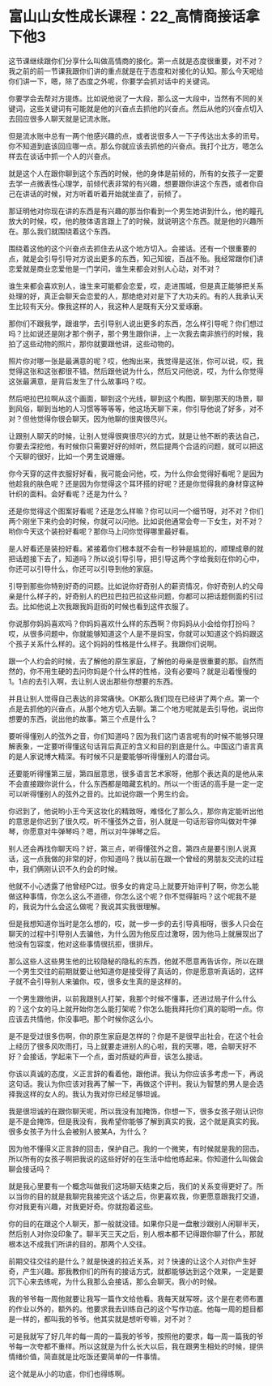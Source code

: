 # 富山山女性成长课程：22_高情商接话拿下他3

这节课继续跟你们分享什么叫做高情商的接化。第一点就是态度很重要，对不对？我之前的前一节课我跟你们讲的重点就是在于态度和对接化的认知。那么今天呢给你们讲一下，嗯，除了态度之外呢，你要学会抓对话中的关键词。

你要学会去帮对方提炼。比如说他说了一大段，那么这一大段中，当然有不同的关键词，这些关键词有可能就是他的兴奋点去抓他的兴奋点。然后从他的兴奋点切入去回应很多人聊天就是记流水账。

但是流水账中总有一两个他感兴趣的点，或者说很多人一下子传达出太多的讯号。你不知道到底该回应哪一点。那么你就应该去抓他的兴奋点。我打个比方，嗯怎么样去在谈话中抓一个人的兴奋点。

就是这个人在跟你聊到这个东西的时候，他的身体是前倾的，所有的女孩子一定要去学一点微表性心理学，前倾代表非常的有兴趣，想要跟你讲这个东西，或者你自己在讲话的时候，对方听着听着开始就坐直了，前倾了。

那证明他对你现在讲的东西是有兴趣的那当你看到一个男生她讲到什么，他的瞳孔放大的时候，哎，他的肢体语言跟上了的时候，就说明这个东西。就是他的兴趣所在。那么我们就围绕着这个东西。

围绕着这他的这个兴奋点去抓住去从这个地方切入。会接话。还有一个很重要的点，就是会引导引导对方说出更多的东西，知己知彼，百战不殆。我经常跟你们讲恋爱就是商业恋爱他是一门学问，谁生来都会对别人心动，对不对？

谁生来都会喜欢别人，谁生来可能都会恋爱，哎，走进围城，但是真正能够把关系处理的好，真正会聊天会恋爱的人，那绝绝对对是下了大功夫的。有的人我承认天生比较有天分。像我这样的人，我这种人是既有天分又爱琢磨。

那你们不跟我学，跟谁学，去引导别人说出更多的东西，怎么样引导呢？你们想过吗？比如说还是刚才那个例子，那个男生跟你讲，上一次我去南非旅行的时候，我拍了这些动物的照片，那你就要跟他讲，这些动物的。

照片你对哪一张是最满意的呢？哎，他掏出来，我觉得是这张，你可以说，哎，我觉得这张和这张都很不错。然后跟他说为什么，然后又问他说，哎，为什么你觉得这张最满意，是背后发生了什么故事吗？哎。

然后吧拉巴拉啊从这个画面，聊到这个光线，聊到这个构图，聊到那天的场景，聊到风俗，聊到当地的人习惯等等等等，他这场天聊下来，你引导他说了好多，对不对？但他觉得你很会聊天。因为他聊的很爽很尽兴。

让跟别人聊天的时候，让别人觉得很爽很尽兴的方式，就是让他不断的表达自己，你要去深挖他，有时候你只需要好好的倾听，然后提两个合适的问题，就可以把这个天聊的很好，比如一个男生说姗姗。

你今天穿的这件衣服好好看，我可能会问他，哎，为什么你会觉得好看呢？是因为他趁我的肤色呢？还是因为你觉得这个耳环搭的好呢？还是你觉得我的身材穿这种针织的面料。会好看呢？还是为什么？

还是你觉得这个图案好看呢？还是怎么样嘛？你可以问一个细节呀，对不对？你们两个刚坐下来约会的时候，你就可以问他。比如说他通常会夸一下女生，对不对？哟你今天这个装扮好看呢？那你马上问你觉得哪里最好看。

是人好看还是装扮好看。紧接着你们根本就不会有一秒钟是尴尬的，顺理成章的就把话题接下去了，知道吗？所以说引导引导，把引导这两个字给我刻在你的心中，你还可以引导什么，你还可以引导到他的家庭。

引导到那些你特别好奇的问题。比如说你好奇别人的薪资情况，你好奇别人的父母亲是什么样子的，好奇别人的巴拉巴拉巴拉这些问题，你都可以把话题侧面的引过去。比如他说上次我跟我妈逛街的时候也看到这件衣服了。

你说那你妈妈喜欢吗？你妈妈喜欢什么样的东西啊？你妈妈从小会给你打扮吗？哎，从很多问题中，你就能够知道这个人是不是妈宝，你就可以知道这个妈妈跟这个孩子关系什么样的。这个妈妈的性格是什么样子。我跟你们说啊。

跟一个人约会的时候，去了解他的原生家庭，了解他的母亲是很重要的那。自然而然的，你不用生硬的去问你妈是个什么样的性格，没有必要吗？就是沿着慢慢的1。1点的去引入啊，去让别人说出那些你想要的东西。

并且让别人觉得自己表达的非常痛快。OK那么我们现在已经讲了两个点。第一个点是去抓他的兴奋点，从那个地方切入去聊。第二个地方呢就是去引导他，说出你想要的东西，说出他的故事。第三个点是什么？

要听得懂别人的弦外之音，你们知道吗？因为我们这门语言呢有的时候不能够只理解表象，一定要听得懂这句话背后真正的含义和目的到底是什么。中国这门语言真的是人家说博大精深。有时候不只是要能够听得懂别人的潜台词。

还要能听得懂第三层，第四层意思，很多语言艺术家呀，他那个表达真的是他从来不会直接跟你说什么，什么东西都是暗藏玄机的。所以一个街话的高手是一定一定可以听得懂别人的弦外之音的。比如说你跟一个男生约会。

你迟到了，他说哟小王今天这妆化的精致呀，难怪化了那么久，那你肯定能听出他的意思是你迟到了很久哎。听不懂弦外之音，别人就是一句话形容你叫做对牛弹琴，你愿意对牛弹琴吗？嗯，所以对牛弹琴之后。

别人还会再找你聊天吗？好，第三点，听得懂弦外之音。第四点是要引别人说真话，这一点我做的非常的好，你知道吗？我以前在跟一个曾经的男朋友交流的过程中，我们俩刚认识不久约会的时候。

他就不小心透露了他曾经PC过。很多女的肯定马上就要开始评判了啊，你怎么能做这种事情，你怎么这么不道德，你怎么这个呢？你不觉得脏吗？这个呢我不是的，我说为什么会这么做呢？我说其实我很理解。

但是我想知道你当时是怎么想的，哎，就一步一步的去引导真相呀，很多人只会在聊天的过程中引导别人去骗他，为什么因为他反应过激呀，因为他马上就展现出了他没有包容度，他对这些事情很抗拒，很排斥。

那么这些人这些男生他的比较隐秘的隐私的东西，他就不愿意再告诉你，所以在跟一个男生交往的前期就要让他知道你是接受得了真话的，你是愿意听真话的，这样子就不会引导别人来骗你。哎，很多女生真的是这样的。

一个男生跟他讲，以前我跟别人打架，我那个时候不懂事，还进过局子什么什么的？这个女的马上就开始你怎么能打架呢？你怎么能我拜托你们真的聪明一点。你应该去共情他，你没事吧。那个时候你这么小。

是不是受过很多伤啊，你的原生家庭是怎样的？你是不是很早出社会，在这个社会上经历了很多风吹雨打，马上就要走进别人的心啦，我的天哪，嗯，会聊天好不好？会接话，学起来下一个点，面对质疑的声音，该怎么接话。

你该以真诚的态度，义正言辞的看着他，跟他讲。我认为你应该多考虑一下，再说这句话。我认为你应该对我再了解一下，再做这个评判。我认为智慧的男人是会选择我这样的女人的。我认为我对你已经足够坦诚。

我是很坦诚的在跟你聊天呢，所以我没有加掩饰，你想一下，很多女孩子刚认识你是不是会掩饰，但是我没有，我希望你能够了解到真实的我，这个就是真实的我。很多女孩子为什么会被别人披某A，为什么？

因为他不懂得义正言辞的回击，保护自己。我的一个微笑，有时候就是我的回击。所以所有的女孩子啊把我说的这些好好的在生活中给他练起来。你知道什么叫做会聊会接话吗？

就是我心里要有一个概念叫做我们这场聊天结束之后，我们的关系变得更好了。所以当你的目的就是我聊完我接完这个话之后，你更喜欢我，你更愿意跟我打交道，你对我更有兴趣，对我更好奇。你就抱着这些。

你的目的在跟这个人聊天，那一般就没错。如果你只是一盘散沙跟别人闲聊半天，然后别人对你没印象了。聊半天三天之后，别人根本都不记得跟你聊了什么，那就根本达不成我们所讲的目的。那两个人交往。

前期交往交往的是什么？就是快速的拉近关系，对？快速的让这个人对你产生好奇，产生兴趣。那我教你们的所有的接话方式，就都能够达到这个效果，一定是要沉下心来去练呢，为什么我那么会接话，那么会聊天。我小的时候。

我的爷爷每一周他就要让我写一篇作文给他看。我每天就写呀。这个是在老师布置的作业以外的，额外的。他要求我去训练自己的这个写作功底。他每一周的题目都是一样的，都叫我的爷爷。他其实就是想听夸嘛，对不对？

可是我就写了好几年的每一周的一篇我的爷爷，按照他的要求，每一周一篇我的爷爷每一次夸都不重样。所以这就是为什么长大以后，我在跟男生相处的时候，提供情绪价值，简直就是比吃饭还要简单的一件事情。

这个就是从小的功底，你们也得练啊。
